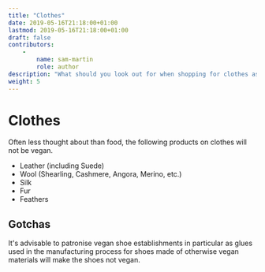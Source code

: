```yaml
---
title: "Clothes"
date: 2019-05-16T21:18:00+01:00
lastmod: 2019-05-16T21:18:00+01:00
draft: false
contributors:
    - 
        name: sam-martin
        role: author
description: "What should you look out for when shopping for clothes as a vegan?"
weight: 5
---
```


# Clothes

Often less thought about than food, the following products on clothes will not be vegan.

- Leather (including Suede)
- Wool (Shearling, Cashmere, Angora, Merino, etc.)
- Silk
- Fur
- Feathers

## Gotchas

It's advisable to patronise vegan shoe establishments in particular as glues used in the manufacturing process for shoes made of otherwise vegan materials will make the shoes not vegan.

